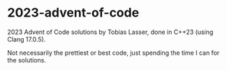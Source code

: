 # 2023-advent-of-code

2023 Advent of Code solutions by Tobias Lasser, done in C++23 (using Clang 17.0.5).

Not necessarily the prettiest or best code, just spending the time I can for the solutions.
